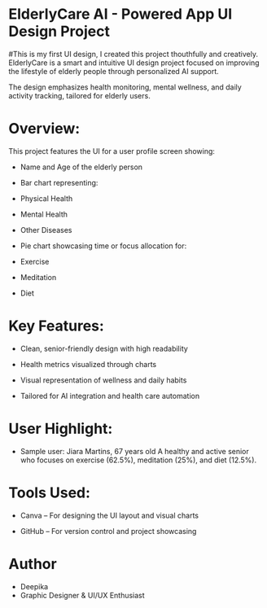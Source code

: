 # ElderlyCare AI - Powered App UI Design Project 
#This is my first UI design, I created this project thouthfully and creatively.
ElderlyCare is a smart and intuitive UI design project focused on improving the lifestyle of elderly people through personalized AI support.

The design emphasizes health monitoring, mental wellness, and daily activity tracking, tailored for elderly users.

# Overview:

This project features the UI for a user profile screen showing:

- Name and Age of the elderly person

- Bar chart representing:

* Physical Health

* Mental Health

* Other Diseases


- Pie chart showcasing time or focus allocation for:

* Exercise

* Meditation

* Diet


# Key Features:

- Clean, senior-friendly design with high readability

- Health metrics visualized through charts

- Visual representation of wellness and daily habits

- Tailored for AI integration and health care automation


# User Highlight:

* Sample user:
Jiara Martins, 67 years old
A healthy and active senior who focuses on exercise (62.5%), meditation (25%), and diet (12.5%).

# Tools Used:

- Canva – For designing the UI layout and visual charts

- GitHub – For version control and project showcasing


# Author
- Deepika
- Graphic Designer & UI/UX Enthusiast

